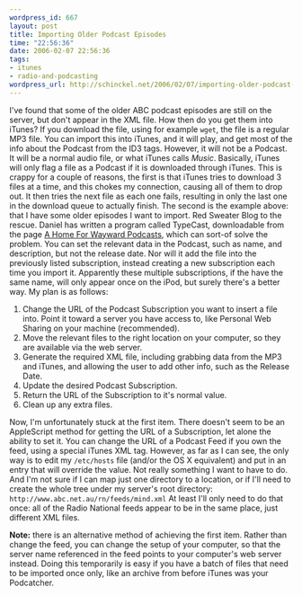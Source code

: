 ```yaml
--- 
wordpress_id: 667
layout: post
title: Importing Older Podcast Episodes
time: "22:56:36"
date: 2006-02-07 22:56:36
tags: 
- itunes
- radio-and-podcasting
wordpress_url: http://schinckel.net/2006/02/07/importing-older-podcast-episodes/
---
```

I've found that some of the older ABC podcast episodes are still on the server, but don't appear in the XML file. How then do you get them into iTunes? If you download the file, using for example `wget`, the file is a regular MP3 file. You can import this into iTunes, and it will play, and get most of the info about the Podcast from the ID3 tags. However, it will not be a Podcast. It will be a normal audio file, or what iTunes calls _Music_. Basically, iTunes will only flag a file as a Podcast if it is downloaded through iTunes. This is crappy for a couple of reasons, the first is that iTunes tries to download 3 files at a time, and this chokes my connection, causing all of them to drop out. It then tries the next file as each one fails, resulting in only the last one in the download queue to actually finish. The second is the example above: that I have some older episodes I want to import. Red Sweater Blog to the rescue. Daniel has written a program called TypeCast, downloadable from the page [A Home For Wayward Podcasts][1], which can sort-of solve the problem. You can set the relevant data in the Podcast, such as name, and description, but not the release date. Nor will it add the file into the previously listed subscription, instead creating a new subscription each time you import it. Apparently these multiple subscriptions, if the have the same name, will only appear once on the iPod, but surely there's a better way. My plan is as follows: 

  1. Change the URL of the Podcast Subscription you want to insert a file into. Point it toward a server you have access to, like Personal Web Sharing on your machine (recommended).
  2. Move the relevant files to the right location on your computer, so they are available via the web server.
  3. Generate the required XML file, including grabbing data from the MP3 and iTunes, and allowing the user to add other info, such as the Release Date.
  4. Update the desired Podcast Subscription.
  5. Return the URL of the Subscription to it's normal value.
  6. Clean up any extra files.

Now, I'm unfortunately stuck at the first item. There doesn't seem to be an AppleScript method for getting the URL of a Subscription, let alone the ability to set it. You can change the URL of a Podcast Feed if you own the feed, using a special iTunes XML tag. However, as far as I can see, the only way is to edit my `/etc/hosts` file (and/or the OS X equivalent) and put in an entry that will override the value. Not really something I want to have to do. And I'm not sure if I can map just one directory to a location, or if I'll need to create the whole tree under my server's root directory: `http://www.abc.net.au/rn/feeds/mind.xml` At least I'll only need to do that once: all of the Radio National feeds appear to be in the same place, just different XML files. 

**Note:** there is an alternative method of achieving the first item. Rather than change the feed, you can change the setup of your computer, so that the server name referenced in the feed points to your computer's web server instead. Doing this temporarily is easy if you have a batch of files that need to be imported once only, like an archive from before iTunes was your Podcatcher. 

   [1]: http://www.red-sweater.com/blog/62/a-home-for-wayward-podcasts

